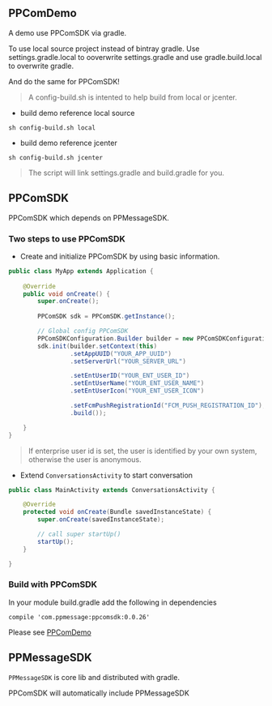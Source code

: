 ## PPComDemo 

A demo use PPComSDK via gradle.

To use local source project instead of bintray gradle. Use settings.gradle.local to ooverwrite settings.gradle and use gradle.build.local to overwrite gradle.

And do the same for PPComSDK!

> A config-build.sh is intented to help build from local or jcenter.

- build demo reference local source

```
sh config-build.sh local
```

- build demo reference jcenter

```
sh config-build.sh jcenter
```

> The script will link settings.gradle and build.gradle for you.

## PPComSDK

PPComSDK which depends on PPMessageSDK.

### Two steps to use PPComSDK

- Create and initialize PPComSDK by using basic information.

```java
public class MyApp extends Application {
    
    @Override
    public void onCreate() {
        super.onCreate();
        
        PPComSDK sdk = PPComSDK.getInstance();

        // Global config PPComSDK
        PPComSDKConfiguration.Builder builder = new PPComSDKConfiguration.Builder();
        sdk.init(builder.setContext(this)
                 .setAppUUID("YOUR_APP_UUID")
                 .setServerUrl("YOUR_SERVER_URL")

                 .setEntUserID("YOUR_ENT_USER_ID")
                 .setEntUserName("YOUR_ENT_USER_NAME")
                 .setEntUserIcon("YOUR_ENT_USER_ICON")     

                 .setFcmPushRegistrationId("FCM_PUSH_REGISTRATION_ID");                 
                 .build());

    }
}
```

> If enterprise user id is set, the user is identified by your own system, otherwise the user is anonymous.

- Extend `ConversationsActivity` to start conversation


```java
public class MainActivity extends ConversationsActivity {

    @Override
    protected void onCreate(Bundle savedInstanceState) {
        super.onCreate(savedInstanceState);

        // call super startUp()
        startUp();
    }

}

```
### Build with PPComSDK 

In your module build.gradle add the following in dependencies

```
compile 'com.ppmessage:ppcomsdk:0.0.26'
```

Please see [PPComDemo](PPComDemo/app/build.gradle.jcenter)


## PPMessageSDK

`PPMessageSDK` is core lib and distributed with gradle.

PPComSDK will automatically include PPMessageSDK


